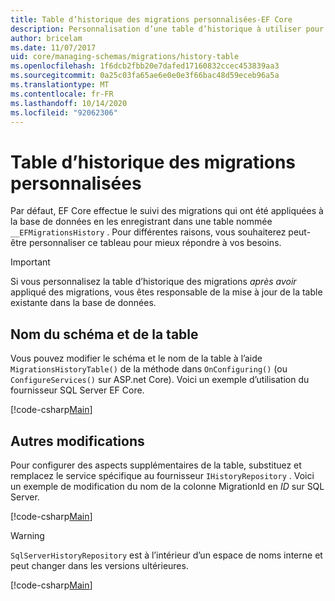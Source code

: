 ```yaml
---
title: Table d’historique des migrations personnalisées-EF Core
description: Personnalisation d’une table d’historique à utiliser pour les migrations avec Entity Framework Core
author: bricelam
ms.date: 11/07/2017
uid: core/managing-schemas/migrations/history-table
ms.openlocfilehash: 1f6dcb2fbb20e7dafed17160832ccec453839aa3
ms.sourcegitcommit: 0a25c03fa65ae6e0e0e3f66bac48d59eceb96a5a
ms.translationtype: MT
ms.contentlocale: fr-FR
ms.lasthandoff: 10/14/2020
ms.locfileid: "92062306"
---
```

# <a name="custom-migrations-history-table"></a>Table d’historique des migrations personnalisées

Par défaut, EF Core effectue le suivi des migrations qui ont été appliquées à la base de données en les enregistrant dans une table nommée `__EFMigrationsHistory` . Pour différentes raisons, vous souhaiterez peut-être personnaliser ce tableau pour mieux répondre à vos besoins.

> [!IMPORTANT]
> Si vous personnalisez la table d’historique des migrations *après avoir* appliqué des migrations, vous êtes responsable de la mise à jour de la table existante dans la base de données.

## <a name="schema-and-table-name"></a>Nom du schéma et de la table

Vous pouvez modifier le schéma et le nom de la table à l’aide `MigrationsHistoryTable()` de la méthode dans `OnConfiguring()` (ou `ConfigureServices()` sur ASP.net Core). Voici un exemple d’utilisation du fournisseur SQL Server EF Core.

[!code-csharp[Main](../../../../samples/core/Schemas/Migrations/MigrationTableNameContext.cs#TableNameContext)]

## <a name="other-changes"></a>Autres modifications

Pour configurer des aspects supplémentaires de la table, substituez et remplacez le service spécifique au fournisseur `IHistoryRepository` . Voici un exemple de modification du nom de la colonne MigrationId en *ID* sur SQL Server.

[!code-csharp[Main](../../../../samples/core/Schemas/Migrations/MyHistoryRepository.cs#HistoryRepositoryContext)]

> [!WARNING]
> `SqlServerHistoryRepository` est à l’intérieur d’un espace de noms interne et peut changer dans les versions ultérieures.

[!code-csharp[Main](../../../../samples/core/Schemas/Migrations/MyHistoryRepository.cs#HistoryRepository)]
